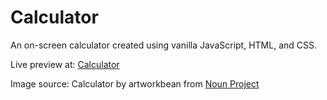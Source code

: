# Calculator

An on-screen calculator created using vanilla JavaScript, HTML, and CSS.

Live preview at: <a href="https://mikasatoo.github.io/calculator/" target="_blank">Calculator</a>

Image source: Calculator by artworkbean from <a href="https://thenounproject.com/browse/icons/term/calculator/" target="_blank" title="Calculator Icons">Noun Project</a>
